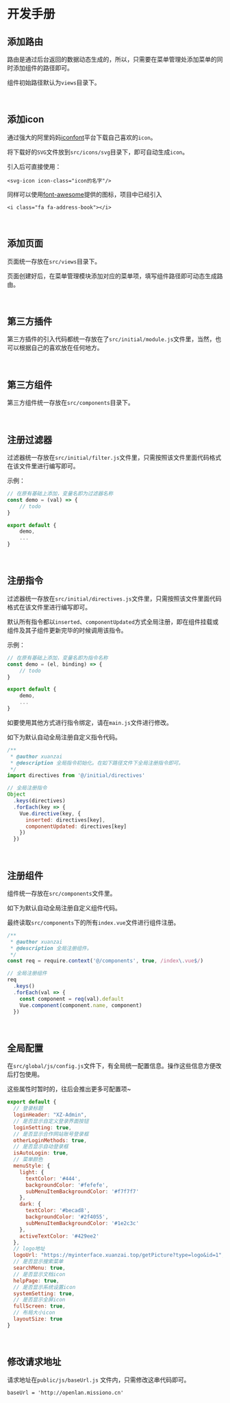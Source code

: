 # 开发手册

## 添加路由

路由是通过后台返回的数据动态生成的，所以，只需要在菜单管理处添加菜单的同时添加组件的路径即可。

组件初始路径默认为`views`目录下。

<br/>


## 添加icon

通过强大的阿里妈妈[iconfont](https://www.iconfont.cn/)平台下载自己喜欢的`icon`。

将下载好的`SVG`文件放到`src/icons/svg`目录下，即可自动生成`icon`。

引入后可直接使用：

```
<svg-icon icon-class="icon的名字"/>
```

同样可以使用[font-awesome](http://fontawesome.dashgame.com/)提供的图标，项目中已经引入

```
<i class="fa fa-address-book"></i>
```

<br/>

## 添加页面

页面统一存放在`src/views`目录下。

页面创建好后，在菜单管理模块添加对应的菜单项，填写组件路径即可动态生成路由。

<br/>

## 第三方插件

第三方插件的引入代码都统一存放在了`src/initial/module.js`文件里，当然，也可以根据自己的喜欢放在任何地方。

<br/>

## 第三方组件

第三方组件统一存放在`src/components`目录下。

<br/>

## 注册过滤器

过滤器统一存放在`src/initial/filter.js`文件里，只需按照该文件里面代码格式在该文件里进行编写即可。

示例：
```js
// 在原有基础上添加，变量名即为过滤器名称
const demo = (val) => {
	// todo
}

export default {
	demo,
	...
}
```

<br/>

## 注册指令

过滤器统一存放在`src/initial/directives.js`文件里，只需按照该文件里面代码格式在该文件里进行编写即可。

默认所有指令都以`inserted`、`componentUpdated`方式全局注册，即在组件挂载或组件及其子组件更新完毕的时候调用该指令。

示例：
```js
// 在原有基础上添加，变量名即为指令名称
const demo = (el, binding) => {
	// todo
}

export default {
	demo,
	...
}
```

如要使用其他方式进行指令绑定，请在`main.js`文件进行修改。

如下为默认自动全局注册自定义指令代码。

```js
/**
 * @author xuanzai
 * @description 全局指令初始化。在如下路径文件下全局注册指令即可。
 */
import directives from '@/initial/directives'

// 全局注册指令
Object
  .keys(directives)
  .forEach(key => {
    Vue.directive(key, {
      inserted: directives[key],
      componentUpdated: directives[key]
    })
  })
```

<br/>

## 注册组件

组件统一存放在`src/components`文件里。

如下为默认自动全局注册自定义组件代码。

最终读取`src/components`下的所有`index.vue`文件进行组件注册。

```js
/**
 * @author xuanzai
 * @description 全局注册组件。
 */
const req = require.context('@/components', true, /index\.vue$/)

// 全局注册组件
req
  .keys()
  .forEach(val => {
    const component = req(val).default
    Vue.component(component.name, component)
  })
```

<br/>

## 全局配置

在`src/global/js/config.js`文件下，有全局统一配置信息。操作这些信息方便改后打包使用。

这些属性时暂时的，往后会推出更多可配置项~

```js
export default {
  // 登录标题
  loginHeader: "XZ-Admin",
  // 是否显示自定义登录界面按钮
  loginSetting: true,
  // 是否显示合作网站账号登录框
  otherLoginMethods: true,
  // 是否显示自动登录框
  isAutoLogin: true,
  // 菜单颜色
  menuStyle: {
    light: {
      textColor: '#444',
      backgroundColor: '#fefefe',
      subMenuItemBackgroundColor: '#f7f7f7'
    },
    dark: {
      textColor: '#becad8',
      backgroundColor: '#2f4055',
      subMenuItemBackgroundColor: '#1e2c3c'
    },
    activeTextColor: '#429ee2'
  },
  // logo地址
  logoUrl: "https://myinterface.xuanzai.top/getPicture?type=logo&id=1",
  // 是否显示搜索菜单
  searchMenu: true,
  // 是否显示文档icon
  helpPage: true,
  // 是否显示系统设置icon
  systemSetting: true,
  // 是否显示全屏icon
  fullScreen: true,
  // 布局大小icon
  layoutSize: true
}
```

<br/>

## 修改请求地址

请求地址在`public/js/baseUrl.js` 文件内，只需修改这串代码即可。

```
baseUrl = 'http://openlan.missiono.cn'	
```
